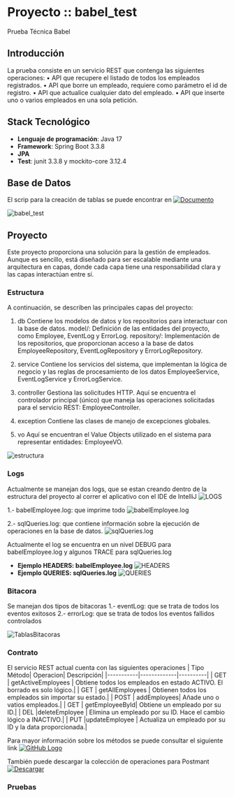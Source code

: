 # Proyecto :: babel_test
Prueba Técnica Babel

## Introducción
La prueba consiste en un servicio REST que contenga las siguientes operaciones: 
• API que recupere el listado de todos los empleados registrados. 
• API que borre un empleado, requiere como parámetro el id de registro. 
• API que actualice cualquier dato del empleado. 
• API que inserte uno o varios empleados en una sola petición. 

## Stack Tecnológico 
- **Lenguaje de programación**: Java 17
- **Framework**: Spring Boot 3.3.8
- **JPA**
- **Test**: junit 3.3.8 y mockito-core 3.12.4

## Base de Datos
El scrip para la creación de tablas se puede encontrar en 
[![Documento](https://img.shields.io/badge/Documento-%F0%9F%93%9D-blue)](https://github.com/jacito/babel_test_images/blob/main/db/babel_test.sql)

![babel_test](https://github.com/jacito/babel_test_images/blob/main/db/ER.jpg)

## Proyecto
Este proyecto proporciona una solución para la gestión de empleados. Aunque es sencillo, está diseñado para ser escalable mediante una arquitectura en capas, donde cada capa tiene una responsabilidad clara y las capas interactúan entre sí. 

### Estructura

A continuación, se describen las principales capas del proyecto:

1. db
Contiene los modelos de datos y los repositorios para interactuar con la base de datos.
     model/: Definición de las entidades del proyecto, como Employee, EventLog y ErrorLog.
repository/: Implementación de los repositorios, que proporcionan acceso a la base de datos  EmployeeRepository, EventLogRepository y ErrorLogRepository.

2. service
Contiene los servicios del sistema, que implementan la lógica de negocio y las reglas de procesamiento de los datos EmployeeService, EventLogService y ErrorLogService.

3. controller
Gestiona las solicitudes HTTP. Aquí se encuentra el controlador principal (único) que maneja las operaciones solicitadas para el servicio REST: EmployeeController.

4. exception
Contiene las clases de manejo de excepciones globales.

5. vo
Aquí se encuentran el Value Objects utilizado en el sistema para representar entidades: EmployeeVO.

![estructura](https://github.com/jacito/babel_test_images/blob/main/proyecto/Estructura.jpg)

### Logs
Actualmente se manejan dos logs, que se estan creando dentro de la estructura del proyecto al correr el aplicativo con el IDE de IntelliJ
![LOGS](https://github.com/jacito/babel_test_images/blob/main/proyecto/log/logs.jpg)

1.- babelEmployee.log: que imprime todo
![babelEmployee.log](https://github.com/jacito/babel_test_images/blob/main/proyecto/log/log1.jpg)

2.- sqlQueries.log: que contiene información sobre la ejecución de operaciones en la base de datos.
![sqlQueries.log](https://github.com/jacito/babel_test_images/blob/main/proyecto/log/log2.jpg)

Actualmente el log se encuentra en un nivel DEBUG para babelEmployee.log y algunos TRACE para sqlQueries.log

- **Ejemplo HEADERS: babelEmployee.log**
  ![HEADERS](https://github.com/jacito/babel_test_images/blob/main/proyecto/log/headers.jpg)
- **Ejemplo QUERIES: sqlQueries.log**
   ![QUERIES](https://github.com/jacito/babel_test_images/blob/main/proyecto/log/queries.jpg)

### Bitacora
Se manejan dos tipos de bitacoras
1.- eventLog: que se trata de todos los eventos exitosos
2.- errorLog: que se trata de todos los eventos fallidos controlados

![TablasBitacoras](https://github.com/jacito/babel_test_images/blob/main/proyecto/bitacoras.jpg)

### Contrato
El servicio REST actual cuenta con las siguientes operaciones
| Tipo Método| Operacion| Descripción|
|-----------|-------------|----------|
| GET | getActiveEmployees | Obtiene todos los empleados en estado ACTIVO. El borrado es solo lógico.|
| GET | getAllEmployees | Obtienen todos los empleados sin importar su estado.|
| POST | addEmployees| Añade uno o vatios empleados.|
| GET | getEmployeeById| Obtiene un empleado por su ID.|
| DEL |deleteEmployee | Elimina un empleado por su ID. Hace el cambio lógico a INACTIVO.|
| PUT |updateEmployee | Actualiza un empleado por su ID y la data proporcionada.|

Para mayor información sobre los métodos se puede consultar el siguiente link
[![GitHub Logo](https://github.githubassets.com/images/modules/logos_page/GitHub-Mark.png)](https://documenter.getpostman.com/view/22553284/2sAYdZsYZB)

También puede descargar la colección de operaciones para Postmant
[![Descargar](https://github.com/jacito/babel_test_images/blob/main/contrato/operaciones.jpg)](https://raw.githubusercontent.com/jacito/babel_test_images/main/contrato/BabelEmployeeCollection.rar)


### Pruebas
